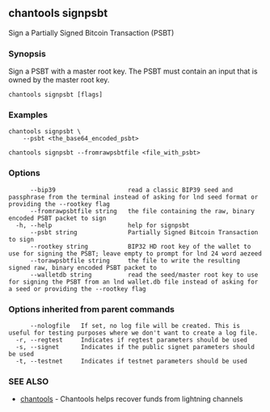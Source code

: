 ## chantools signpsbt

Sign a Partially Signed Bitcoin Transaction (PSBT)

### Synopsis

Sign a PSBT with a master root key. The PSBT must contain
an input that is owned by the master root key.

```
chantools signpsbt [flags]
```

### Examples

```
chantools signpsbt \
	--psbt <the_base64_encoded_psbt>

chantools signpsbt --fromrawpsbtfile <file_with_psbt>
```

### Options

```
      --bip39                    read a classic BIP39 seed and passphrase from the terminal instead of asking for lnd seed format or providing the --rootkey flag
      --fromrawpsbtfile string   the file containing the raw, binary encoded PSBT packet to sign
  -h, --help                     help for signpsbt
      --psbt string              Partially Signed Bitcoin Transaction to sign
      --rootkey string           BIP32 HD root key of the wallet to use for signing the PSBT; leave empty to prompt for lnd 24 word aezeed
      --torawpsbtfile string     the file to write the resulting signed raw, binary encoded PSBT packet to
      --walletdb string          read the seed/master root key to use for signing the PSBT from an lnd wallet.db file instead of asking for a seed or providing the --rootkey flag
```

### Options inherited from parent commands

```
      --nologfile   If set, no log file will be created. This is useful for testing purposes where we don't want to create a log file.
  -r, --regtest     Indicates if regtest parameters should be used
  -s, --signet      Indicates if the public signet parameters should be used
  -t, --testnet     Indicates if testnet parameters should be used
```

### SEE ALSO

* [chantools](chantools.md)	 - Chantools helps recover funds from lightning channels

